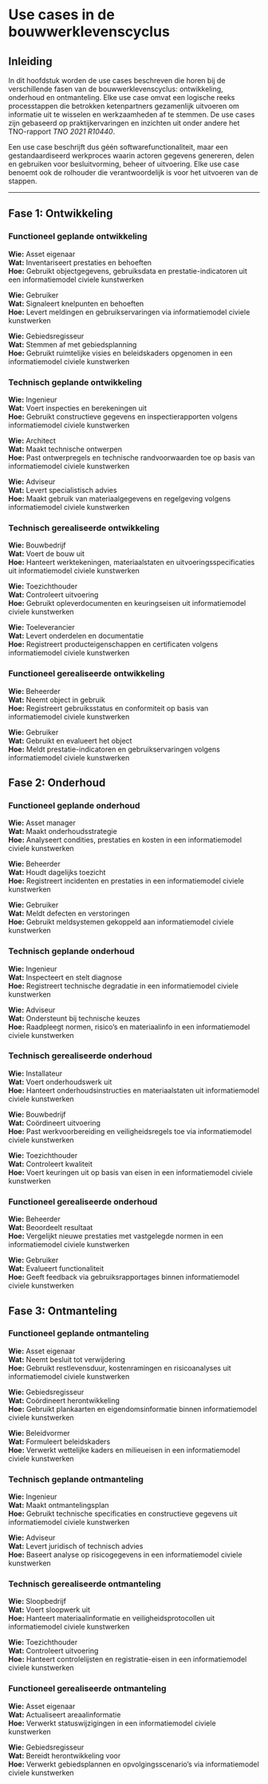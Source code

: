 # Use cases in de <a data-lt="Bouwwerklevenscyclus">bouwwerklevenscyclus</a>

## Inleiding

In dit hoofdstuk worden de <a data-lt="Use case">use cases</a> beschreven die horen bij de verschillende fasen van de bouwwerklevenscyclus: ontwikkeling, onderhoud en ontmanteling. Elke <a data-lt="Use case">use case</a> omvat een logische reeks processtappen die betrokken ketenpartners gezamenlijk uitvoeren om informatie uit te wisselen en werkzaamheden af te stemmen. De <a data-lt="Use case">use cases</a> zijn gebaseerd op praktijkervaringen en inzichten uit onder andere het TNO-rapport *TNO 2021 R10440*.

Een <a data-lt="Use case">use case</a> beschrijft dus géén softwarefunctionaliteit, maar een gestandaardiseerd werkproces waarin actoren gegevens genereren, delen en gebruiken voor besluitvorming, beheer of uitvoering. Elke <a data-lt="Use case">use case</a> benoemt ook de rolhouder die verantwoordelijk is voor het uitvoeren van de stappen.

---

## <a data-lt="Ontwikkeling">Fase 1: Ontwikkeling</a>

### <a data-lt="Use case">Functioneel geplande ontwikkeling</a>

**Wie:** <a data-lt="Asset eigenaar">Asset eigenaar</a>  
**Wat:** Inventariseert prestaties en behoeften  
**Hoe:** Gebruikt objectgegevens, gebruiksdata en prestatie-indicatoren uit een informatiemodel civiele kunstwerken

**Wie:** <a data-lt="Gebruiker">Gebruiker</a>  
**Wat:** Signaleert knelpunten en behoeften  
**Hoe:** Levert meldingen en gebruikservaringen via informatiemodel civiele kunstwerken

**Wie:** <a data-lt="Gebiedsregisseur">Gebiedsregisseur</a>  
**Wat:** Stemmen af met gebiedsplanning  
**Hoe:** Gebruikt ruimtelijke visies en beleidskaders opgenomen in een informatiemodel civiele kunstwerken

### <a data-lt="Use case">Technisch geplande ontwikkeling</a>

**Wie:** <a data-lt="Ingenieur">Ingenieur</a>  
**Wat:** Voert inspecties en berekeningen uit  
**Hoe:** Gebruikt constructieve gegevens en inspectierapporten volgens informatiemodel civiele kunstwerken

**Wie:** <a data-lt="Architect">Architect</a>  
**Wat:** Maakt technische ontwerpen  
**Hoe:** Past ontwerpregels en technische randvoorwaarden toe op basis van informatiemodel civiele kunstwerken

**Wie:** <a data-lt="Adviseur">Adviseur</a>  
**Wat:** Levert specialistisch advies  
**Hoe:** Maakt gebruik van materiaalgegevens en regelgeving volgens informatiemodel civiele kunstwerken

### <a data-lt="Use case">Technisch gerealiseerde ontwikkeling</a>

**Wie:** <a data-lt="Bouwbedrijf">Bouwbedrijf</a>  
**Wat:** Voert de bouw uit  
**Hoe:** Hanteert werktekeningen, materiaalstaten en uitvoeringsspecificaties uit informatiemodel civiele kunstwerken

**Wie:** <a data-lt="Toezichthouder">Toezichthouder</a>  
**Wat:** Controleert uitvoering  
**Hoe:** Gebruikt opleverdocumenten en keuringseisen uit informatiemodel civiele kunstwerken

**Wie:** <a data-lt="Toeleverancier">Toeleverancier</a>  
**Wat:** Levert onderdelen en documentatie  
**Hoe:** Registreert producteigenschappen en certificaten volgens informatiemodel civiele kunstwerken

### <a data-lt="Use case">Functioneel gerealiseerde ontwikkeling</a>

**Wie:** <a data-lt="Beheerder">Beheerder</a>  
**Wat:** Neemt object in gebruik  
**Hoe:** Registreert gebruiksstatus en conformiteit op basis van informatiemodel civiele kunstwerken

**Wie:** <a data-lt="Gebruiker">Gebruiker</a>  
**Wat:** Gebruikt en evalueert het object  
**Hoe:** Meldt prestatie-indicatoren en gebruikservaringen volgens informatiemodel civiele kunstwerken


## <a data-lt="Onderhoud">Fase 2: Onderhoud</a>

### <a data-lt="Use case">Functioneel geplande onderhoud</a>

**Wie:** <a data-lt="Asset manager">Asset manager</a>  
**Wat:** Maakt onderhoudsstrategie  
**Hoe:** Analyseert condities, prestaties en kosten in een informatiemodel civiele kunstwerken

**Wie:** <a data-lt="Beheerder">Beheerder</a>  
**Wat:** Houdt dagelijks toezicht  
**Hoe:** Registreert incidenten en prestaties in een informatiemodel civiele kunstwerken

**Wie:** <a data-lt="Gebruiker">Gebruiker</a>  
**Wat:** Meldt defecten en verstoringen  
**Hoe:** Gebruikt meldsystemen gekoppeld aan informatiemodel civiele kunstwerken

### <a data-lt="Use case">Technisch geplande onderhoud</a>

**Wie:** <a data-lt="Ingenieur">Ingenieur</a>  
**Wat:** Inspecteert en stelt diagnose  
**Hoe:** Registreert technische degradatie in een informatiemodel civiele kunstwerken

**Wie:** <a data-lt="Adviseur">Adviseur</a>  
**Wat:** Ondersteunt bij technische keuzes  
**Hoe:** Raadpleegt normen, risico’s en materiaalinfo in een informatiemodel civiele kunstwerken

### <a data-lt="Use case">Technisch gerealiseerde onderhoud</a>

**Wie:** <a data-lt="Installateur">Installateur</a>  
**Wat:** Voert onderhoudswerk uit  
**Hoe:** Hanteert onderhoudsinstructies en materiaalstaten uit informatiemodel civiele kunstwerken

**Wie:** <a data-lt="Bouwbedrijf">Bouwbedrijf</a>  
**Wat:** Coördineert uitvoering  
**Hoe:** Past werkvoorbereiding en veiligheidsregels toe via informatiemodel civiele kunstwerken

**Wie:** <a data-lt="Toezichthouder">Toezichthouder</a>  
**Wat:** Controleert kwaliteit  
**Hoe:** Voert keuringen uit op basis van eisen in een informatiemodel civiele kunstwerken

### <a data-lt="Use case">Functioneel gerealiseerde onderhoud</a>

**Wie:** <a data-lt="Beheerder">Beheerder</a>  
**Wat:** Beoordeelt resultaat  
**Hoe:** Vergelijkt nieuwe prestaties met vastgelegde normen in een informatiemodel civiele kunstwerken

**Wie:** <a data-lt="Gebruiker">Gebruiker</a>  
**Wat:** Evalueert functionaliteit  
**Hoe:** Geeft feedback via gebruiksrapportages binnen informatiemodel civiele kunstwerken


## <a data-lt="Ontmanteling">Fase 3: Ontmanteling</a>

### <a data-lt="Use case">Functioneel geplande ontmanteling</a>

**Wie:** <a data-lt="Asset eigenaar">Asset eigenaar</a>  
**Wat:** Neemt besluit tot verwijdering  
**Hoe:** Gebruikt restlevensduur, kostenramingen en risicoanalyses uit informatiemodel civiele kunstwerken

**Wie:** <a data-lt="Gebiedsregisseur">Gebiedsregisseur</a>  
**Wat:** Coördineert herontwikkeling  
**Hoe:** Gebruikt plankaarten en eigendomsinformatie binnen informatiemodel civiele kunstwerken

**Wie:** <a data-lt="Beleidvormer">Beleidvormer</a>  
**Wat:** Formuleert beleidskaders  
**Hoe:** Verwerkt wettelijke kaders en milieueisen in een informatiemodel civiele kunstwerken

### <a data-lt="Use case">Technisch geplande ontmanteling</a>

**Wie:** <a data-lt="Ingenieur">Ingenieur</a>  
**Wat:** Maakt ontmantelingsplan  
**Hoe:** Gebruikt technische specificaties en constructieve gegevens uit informatiemodel civiele kunstwerken

**Wie:** <a data-lt="Adviseur">Adviseur</a>  
**Wat:** Levert juridisch of technisch advies  
**Hoe:** Baseert analyse op risicogegevens in een informatiemodel civiele kunstwerken

### <a data-lt="Use case">Technisch gerealiseerde ontmanteling</a>

**Wie:** <a data-lt="Sloopbedrijf">Sloopbedrijf</a>  
**Wat:** Voert sloopwerk uit  
**Hoe:** Hanteert materiaalinformatie en veiligheidsprotocollen uit informatiemodel civiele kunstwerken

**Wie:** <a data-lt="Toezichthouder">Toezichthouder</a>  
**Wat:** Controleert uitvoering  
**Hoe:** Hanteert controlelijsten en registratie-eisen in een informatiemodel civiele kunstwerken

### <a data-lt="Use case">Functioneel gerealiseerde ontmanteling</a>

**Wie:** <a data-lt="Asset eigenaar">Asset eigenaar</a>  
**Wat:** Actualiseert areaalinformatie  
**Hoe:** Verwerkt statuswijzigingen in een informatiemodel civiele kunstwerken

**Wie:** <a data-lt="Gebiedsregisseur">Gebiedsregisseur</a>  
**Wat:** Bereidt herontwikkeling voor  
**Hoe:** Verwerkt gebiedsplannen en opvolgingsscenario’s via informatiemodel civiele kunstwerken